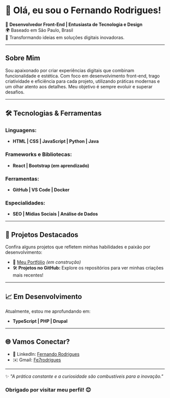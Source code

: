 # 👋 Olá, eu sou o Fernando Rodrigues!

🎨 **Desenvolvedor Front-End | Entusiasta de Tecnologia e Design**  
🌍 Baseado em São Paulo, Brasil  
🚀 Transformando ideias em soluções digitais inovadoras.

---

## Sobre Mim

Sou apaixonado por criar experiências digitais que combinam funcionalidade e estética. Com foco em desenvolvimento front-end, trago criatividade e eficiência para cada projeto, utilizando práticas modernas e um olhar atento aos detalhes. Meu objetivo é sempre evoluir e superar desafios.

---

## 🛠️ Tecnologias & Ferramentas

### Linguagens:
- **HTML | CSS | JavaScript | Python | Java**

### Frameworks e Bibliotecas:
- **React | Bootstrap (em aprendizado)**

### Ferramentas:
- **GitHub | VS Code | Docker**

### Especialidades:
- **SEO | Mídias Sociais | Análise de Dados**

---

## 🌟 Projetos Destacados

Confira alguns projetos que refletem minhas habilidades e paixão por desenvolvimento:
- 🔗 [Meu Portfólio](#) _(em construção)_  
- 🛠️ **Projetos no GitHub:** Explore os repositórios para ver minhas criações mais recentes!

---

## 📈 Em Desenvolvimento

Atualmente, estou me aprofundando em:
- **TypeScript | PHP | Drupal**

---

## 🌐 Vamos Conectar?

- 💼 LinkedIn: [Fernando Rodrigues](https://www.linkedin.com/in/fe7rodrigues)  
- ✉️ Gmail: [Fe7rodrigues](mailto:fe7rodrigues@gmail.com)

---

✨ _"A prática constante e a curiosidade são combustíveis para a inovação."_  
### Obrigado por visitar meu perfil! 😊
